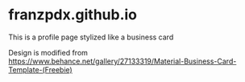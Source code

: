 # franzpdx.github.io
This is a profile page stylized like a business card

Design is modified from https://www.behance.net/gallery/27133319/Material-Business-Card-Template-(Freebie)
